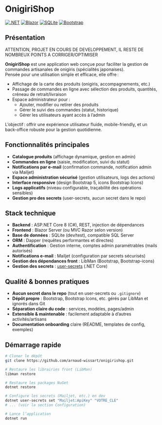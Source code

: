 # OnigiriShop

[![.NET](https://img.shields.io/badge/.NET-8.0-blue)](https://dotnet.microsoft.com/)
[![Blazor](https://img.shields.io/badge/Blazor-Server-purple)](https://dotnet.microsoft.com/apps/aspnet/web-apps/blazor)
[![SQLite](https://img.shields.io/badge/SQLite-DB-lightgrey)](https://sqlite.org/)
[![Bootstrap](https://img.shields.io/badge/Bootstrap-5.x-teal)](https://getbootstrap.com/)

## Présentation

ATTENTION, PROJET EN COURS DE DEVELOPPEMENT, IL RESTE DE NOMBREUX POINTS A CORRIGER/OPTIMISER

**OnigiriShop** est une application web conçue pour faciliter la gestion de commandes artisanales de onigiris (spécialités japonaises).  
Pensée pour une utilisation simple et efficace, elle offre :

- Affichage de la carte des produits (onigiris, accompagnements, etc.)
- Passage de commandes en ligne avec sélection des produits, quantités, créneau de retrait/livraison
- Espace administrateur pour :
  - Ajouter, modifier ou retirer des produits
  - Gérer le suivi des commandes (statut, historique)
  - Gérer les utilisateurs ayant accès à l’admin

L’objectif : offrir une expérience utilisateur fluide, mobile-friendly, et un back-office robuste pour la gestion quotidienne.

## Fonctionnalités principales

- **Catalogue produits** (affichage dynamique, gestion en admin)
- **Commandes en ligne** (saisie, modification, suivi du statut)
- **Notifications par e-mail** (confirmation commande, notification admin via Mailjet)
- **Espace administration sécurisé** (gestion utilisateurs, logs des actions)
- **Interface responsive** (design Bootstrap 5, icons Bootstrap Icons)
- **Logs applicatifs** (niveau configurable, traçabilité des opérations sensibles)
- **Gestion pro des secrets** (user-secrets, aucun secret dans le repo)


## Stack technique

- **Backend** : ASP.NET Core 8 (C#), REST, injection de dépendances
- **Frontend** : Blazor Server (ou MVC Razor selon version)
- **Base de données** : SQLite (dev/test), compatible SQL Server
- **ORM** : Dapper (requêtes performantes et directes)
- **Authentification** : Gestion interne, comptes admin paramétrables (mails autorisés)
- **Notifications e-mail** : Mailjet (configuration par secrets sécurisés)
- **Gestion des dépendances front** : LibMan (Bootstrap, Bootstrap-icons)
- **Gestion des secrets** : [user-secrets](https://learn.microsoft.com/fr-fr/aspnet/core/security/app-secrets) (.NET Core)


## Qualité & bonnes pratiques

- **Aucun secret dans le repo** (tout en user-secrets ou `.gitignore`)
- **Dépôt propre** : Bootstrap, Bootstrap Icons, etc. gérés par LibMan et ignorés dans Git
- **Séparation claire du code** : services, modèles, pages/admin
- **Extensible & maintenable** : facilement adaptable à d’autres activités/artisans
- **Documentation onboarding** claire (README, templates de config, exemples)

## Démarrage rapide

```bash
# Cloner le dépôt
git clone https://github.com/arnaud-wissart/onigirishop.git

# Restaure les librairies front (LibMan)
libman restore

# Restaure les packages NuGet
dotnet restore

# Configure les secrets (Mailjet, etc.) en dev
dotnet user-secrets set "Mailjet:ApiKey" "VOTRE_CLE"
# ... (voir la section Configuration)

# Lance l’application
dotnet run
